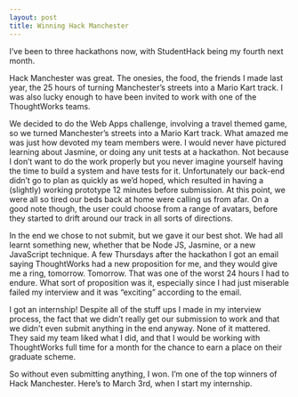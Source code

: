 ```yaml
---
layout: post
title: Winning Hack Manchester
---
```


I’ve been to three hackathons now, with StudentHack being my fourth next month.

Hack Manchester was great. The onesies, the food, the friends I made last year, the 25 hours of turning Manchester’s streets into a Mario Kart track. I was also lucky enough to have been invited to work with one of the ThoughtWorks teams.

We decided to do the Web Apps challenge, involving a travel themed game, so we turned Manchester’s streets into a Mario Kart track. What amazed me was just how devoted my team members were. I would never have pictured learning about Jasmine, or doing any unit tests at a hackathon. Not because I don’t want to do the work properly but you never imagine yourself having the time to build a system and have tests for it. Unfortunately our back-end didn’t go to plan as quickly as we’d hoped, which resulted in having a (slightly) working prototype 12 minutes before submission. At this point, we were all so tired our beds back at home were calling us from afar. On a good note though, the user could choose from a range of avatars, before they started to drift around our track in all sorts of directions.

In the end we chose to not submit, but we gave it our best shot. We had all learnt something new, whether that be Node JS, Jasmine, or a new JavaScript technique. A few Thursdays after the hackathon I got an email saying ThoughtWorks had a new proposition for me, and they would give me a ring, tomorrow. Tomorrow. That was one of the worst 24 hours I had to endure. What sort of proposition was it, especially since I had just miserable failed my interview and it was “exciting” according to the email.

I got an internship! Despite all of the stuff ups I made in my interview process, the fact that we didn’t really get our submission to work and that we didn’t even submit anything in the end anyway. None of it mattered. They said my team liked what I did, and that I would be working with ThoughtWorks full time for a month for the chance to earn a place on their graduate scheme.

So without even submitting anything, I won. I’m one of the top winners of Hack Manchester. Here’s to March 3rd, when I start my internship.
